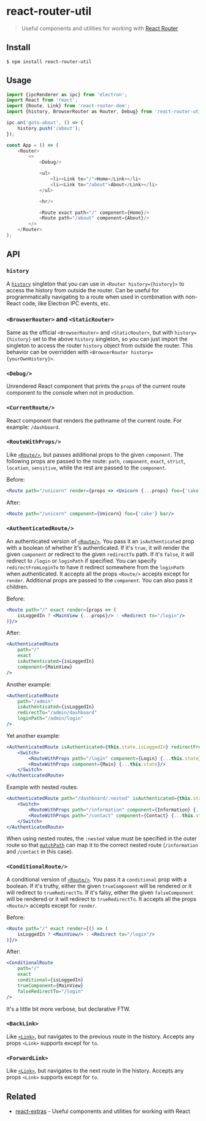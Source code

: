 # react-router-util

> Useful components and utilities for working with [React Router](https://github.com/ReactTraining/react-router)


## Install

```
$ npm install react-router-util
```


## Usage

```js
import {ipcRenderer as ipc} from 'electron';
import React from 'react';
import {Route, Link} from 'react-router-dom';
import {history, BrowserRouter as Router, Debug} from 'react-router-util';

ipc.on('goto-about', () => {
	history.push('/about');
});

const App = () => (
	<Router>
		<>
			<Debug/>

			<ul>
				<li><Link to="/">Home</Link></li>
				<li><Link to="/about">About</Link></li>
			</ul>

			<hr/>

			<Route exact path="/" component={Home}/>
			<Route path="/about" component={About}/>
		</>
	</Router>
);
```


## API

### `history`

A [`history`](https://github.com/ReactTraining/react-router/blob/master/packages/react-router/docs/api/history.md) singleton that you can use in `<Router history={history}>` to access the history from outside the router. Can be useful for programmatically navigating to a route when used in combination with non-React code, like Electron IPC events, etc.

### `<BrowserRouter>` and `<StaticRouter>`

Same as the official `<BrowserRouter>` and `<StaticRouter>`, but with `history={history}` set to the above `history` singleton, so you can just import the singleton to access the router `history` object from outside the router. This behavior can be overridden with `<BrowserRouter history={yourOwnHistory}>`.

### `<Debug/>`

Unrendered React component that prints the `props` of the current route component to the console when not in production.

### `<CurrentRoute/>`

React component that renders the pathname of the current route. For example: `/dashboard`.

### `<RouteWithProps/>`

Like [`<Route/>`](https://github.com/ReactTraining/react-router/blob/master/packages/react-router/docs/api/Route.md), but passes additional props to the given `component`. The following props are passed to the route: `path`, `component`, `exact`, `strict`, `location`, `sensitive`, while the rest are passed to the `component`.

Before:

```jsx
<Route path="/unicorn" render={props => <Unicorn {...props} foo={'cake'} bar/>}/>
```

After:

```jsx
<Route path="/unicorn" component={Unicorn} foo={'cake'} bar/>
```

### `<AuthenticatedRoute/>`

An authenticated version of [`<Route/>`](https://github.com/ReactTraining/react-router/blob/master/packages/react-router/docs/api/Route.md). You pass it an `isAuthenticated` prop with a boolean of whether it's authenticated. If it's `true`, it will render the given `component` or redirect to the given `redirectTo` path. If it's `false`, it will redirect to `/login` or `loginPath` if specified. You can specify `redirectFromLoginTo` to have it redirect somewhere from the `loginPath` when authenticated. It accepts all the props `<Route/>` accepts except for `render`. Additional props are passed to the `component`. You can also pass it children.

Before:

```jsx
<Route path="/" exact render={props => (
	isLoggedIn ? <MainView {...props}/> : <Redirect to="/login"/>
)}/>
```

After:

```jsx
<AuthenticatedRoute
	path="/"
	exact
	isAuthenticated={isLoggedIn}
	component={MainView}
/>
```

Another example:

```jsx
<AuthenticatedRoute
	path="/admin"
	isAuthenticated={isLoggedIn}
	redirectTo="/admin/dashboard"
	loginPath="/admin/login"
/>
```

Yet another example:

```jsx
<AuthenticatedRoute isAuthenticated={this.state.isLoggedIn} redirectFromLoginTo="/dashboard">
	<Switch>
		<RouteWithProps path="/login" component={Login} {...this.state}/>
		<RouteWithProps component={Main} {...this.state}/>
	</Switch>
</AuthenticatedRoute>
```

Example with nested routes:

```jsx
<AuthenticatedRoute path="/dashboard/:nested" isAuthenticated={this.state.isLoggedIn}>
	<Switch>
		<RouteWithProps path="/information" component={Information} {...this.state}/>
		<RouteWithProps path="/contact" component={Contact} {...this.state}/>
	</Switch>
</AuthenticatedRoute>
```

When using nested routes, the `:nested` value must be specified in the outer route so that [`matchPath`](https://github.com/ReactTraining/react-router/blob/master/packages/react-router/docs/api/matchPath.md) can map it to the correct nested route (`/information` and `/contact` in this case).

### `<ConditionalRoute/>`

A conditional version of [`<Route/>`](https://github.com/ReactTraining/react-router/blob/master/packages/react-router/docs/api/Route.md). You pass it a `conditional` prop with a boolean. If it's truthy, either the given `trueComponent` will be rendered or it will redirect to `trueRedirectTo`. If it's falsy, either the given `falseComponent` will be rendered or it will redirect to `trueRedirectTo`. It accepts all the props `<Route/>` accepts except for `render`.

Before:

```jsx
<Route path="/" exact render={() => (
	isLoggedIn ? <MainView/> : <Redirect to="/login"/>
)}/>
```

After:

```jsx
<ConditionalRoute
	path="/"
	exact
	conditional={isLoggedIn}
	trueComponent={MainView}
	falseRedirectTo="/login"
/>
```

It's a little bit more verbose, but declarative FTW.

### `<BackLink>`

Like [`<Link>`](https://github.com/ReactTraining/react-router/blob/master/packages/react-router-dom/docs/api/Link.md), but navigates to the previous route in the history. Accepts any props `<Link>` supports except for `to`.

### `<ForwardLink>`

Like [`<Link>`](https://github.com/ReactTraining/react-router/blob/master/packages/react-router-dom/docs/api/Link.md), but navigates to the next route in the history. Accepts any props `<Link>` supports except for `to`.


## Related

- [react-extras](https://github.com/sindresorhus/react-extras) - Useful components and utilities for working with React
